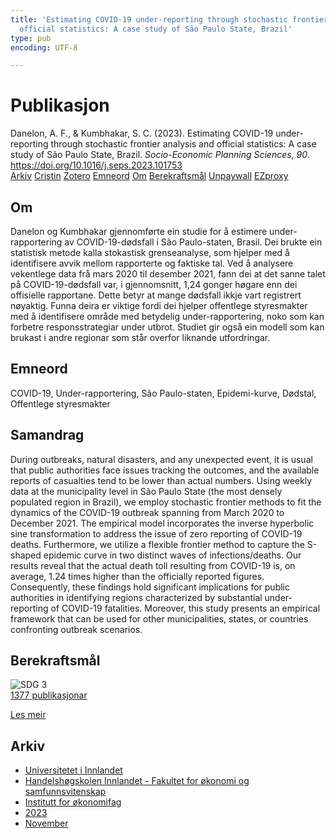 ```yaml
---
title: 'Estimating COVID-19 under-reporting through stochastic frontier analysis and
  official statistics: A case study of São Paulo State, Brazil'
type: pub
encoding: UTF-8

---
```

<h1>Publikasjon</h1>
<article id="csl-bib-container-SBRQ4MXU" class="csl-bib-container">
  <div class="csl-bib-body"> <div class="csl-entry">Danelon, A. F., &#38; Kumbhakar, S. C. (2023). Estimating COVID-19 under-reporting through stochastic frontier analysis and official statistics: A case study of São Paulo State, Brazil. <i>Socio-Economic Planning Sciences</i>, <i>90</i>. <a href="https://doi.org/10.1016/j.seps.2023.101753">https://doi.org/10.1016/j.seps.2023.101753</a></div> </div>
  <div class="csl-bib-buttons">
    <a href="#taxonomy-article-SBRQ4MXU" alt="archive" class="csl-bib-button">Arkiv</a>
    <a href="https://app.cristin.no/results/show.jsf?id=2204160" alt="Cristin" class="csl-bib-button">Cristin</a>
    <a href="http://zotero.org/groups/5881554/items/SBRQ4MXU" alt="Zotero" class="csl-bib-button">Zotero</a>
    <a href="#keywords-article-SBRQ4MXU" alt="keywords" class="csl-bib-button">Emneord</a>
    <a href="#about-article-SBRQ4MXU" alt="about_pub" class="csl-bib-button">Om</a>
    <a href="#sdg-article-SBRQ4MXU" alt="sdg" class="csl-bib-button">Berekraftsmål</a>
    <a href="https://doi.org/10.1016/j.seps.2023.101753" alt="Unpaywall" class="csl-bib-button">Unpaywall</a>
    <a href="https://doi.org/10.1016/j.seps.2023.101753" alt="EZproxy" class="csl-bib-button">EZproxy</a>
  </div>
  <div id="csl-bib-meta-container-SBRQ4MXU"></div>
</article>
<div id="csl-bib-meta-SBRQ4MXU" class="csl-bib-meta">
  <article id="about-article-SBRQ4MXU" class="about_pub-article">
    <h1>Om</h1>
    Danelon og Kumbhakar gjennomførte ein studie for å estimere under-rapportering av COVID-19-dødsfall i São Paulo-staten, Brasil. Dei brukte ein statistisk metode kalla stokastisk grenseanalyse, som hjelper med å identifisere avvik mellom rapporterte og faktiske tal. Ved å analysere vekentlege data frå mars 2020 til desember 2021, fann dei at det sanne talet på COVID-19-dødsfall var, i gjennomsnitt, 1,24 gonger høgare enn dei offisielle rapportane. Dette betyr at mange dødsfall ikkje vart registrert nøyaktig. Funna deira er viktige fordi dei hjelper offentlege styresmakter med å identifisere område med betydelig under-rapportering, noko som kan forbetre responsstrategiar under utbrot. Studiet gir også ein modell som kan brukast i andre regionar som står overfor liknande utfordringar.
  </article>
  <article id="keywords-article-SBRQ4MXU" class="keywords-article">
    <h1>Emneord</h1>
    COVID-19, Under-rapportering, São Paulo-staten, Epidemi-kurve, Dødstal, Offentlege styresmakter
  </article>
  <article id="abstract-article-SBRQ4MXU" class="abstract-article">
    <h1>Samandrag</h1>
    During outbreaks, natural disasters, and any unexpected event, it is usual that public authorities face issues tracking the outcomes, and the available reports of casualties tend to be lower than actual numbers. Using weekly data at the municipality level in São Paulo State (the most densely populated region in Brazil), we employ stochastic frontier methods to fit the dynamics of the COVID-19 outbreak spanning from March 2020 to December 2021. The empirical model incorporates the inverse hyperbolic sine transformation to address the issue of zero reporting of COVID-19 deaths. Furthermore, we utilize a flexible frontier method to capture the S-shaped epidemic curve in two distinct waves of infections/deaths. Our results reveal that the actual death toll resulting from COVID-19 is, on average, 1.24 times higher than the officially reported figures. Consequently, these findings hold significant implications for public authorities in identifying regions characterized by substantial under-reporting of COVID-19 fatalities. Moreover, this study presents an empirical framework that can be used for other municipalities, states, or countries confronting outbreak scenarios.
  </article>
  <article id="sdg-article-SBRQ4MXU" class="sdg-article">
    <h1>Berekraftsmål</h1>
    <div class="sdg-container"><div id="sdg3" class="sdg">
        <img src="{{< params subfolder >}}images/sdg/sdg03_nn.png" class="image" alt="SDG 3">
        <div class="sdg-overlay">
          <a href="{{< params subfolder >}}nn/archive/?sdg=3#archive" class="sdg-publication-count"><span>1377</span> publikasjonar</a>
          <p><a href="https://fn.no/om-fn/fns-baerekraftsmaal/god-helse-og-livskvalitet?lang=nno-NO" class="sdg-read-more">Les meir</a></p>
        </div>
      </div></div>
  </article>
  <article id="taxonomy-article-SBRQ4MXU" class="taxonomy-article">
    <h1>Arkiv</h1>
    <ul>
      <li><a href="{{< params subfolder >}}nn/archive/?key=3DCRN523">Universitetet i Innlandet</a></li>
      <li><a href="{{< params subfolder >}}nn/archive/?key=DU8Q9LN9">Handelshøgskolen Innlandet - Fakultet for økonomi og samfunnsvitenskap</a></li>
      <li><a href="{{< params subfolder >}}nn/archive/?key=3IQA89I8">Institutt for økonomifag</a></li>
      <li><a href="{{< params subfolder >}}nn/archive/?key=RD9NIUZB">2023</a></li>
      <li><a href="{{< params subfolder >}}nn/archive/?key=ESZUULME">November</a></li>
    </ul>
  </article>
</div>
